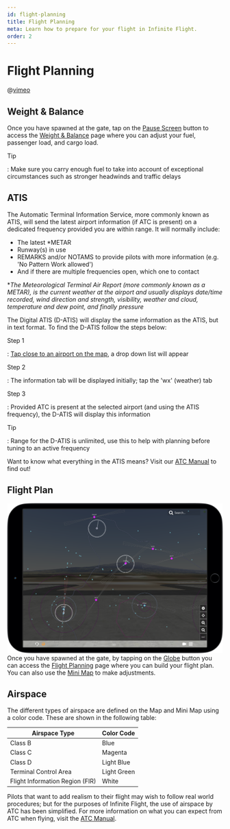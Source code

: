 ```yaml
---
id: flight-planning
title: Flight Planning
meta: Learn how to prepare for your flight in Infinite Flight.
order: 2
---
```



# Flight Planning        

@[vimeo](421199522)



## Weight & Balance

 

Once you have spawned at the gate, tap on the [Pause Screen](/guide/getting-started/pilot-user-interface/fly#fly-screen) button to access the [Weight & Balance](/guide/getting-started/pilot-user-interface/pause-menu#weight-%26-balance) page where you can adjust your fuel, passenger load, and cargo load.



Tip

: Make sure you carry enough fuel to take into account of exceptional circumstances such as stronger headwinds and traffic delays



## ATIS

 

The Automatic Terminal Information Service, more commonly known as ATIS, will send the latest airport information (if ATC is present) on a dedicated frequency provided you are within range. It will normally include:



- The latest *METAR
- Runway(s) in use
- REMARKS and/or NOTAMS to provide pilots with more information (e.g. 'No Pattern Work allowed')
- And if there are multiple frequencies open, which one to contact




**The Meteorological Terminal Air Report (more commonly known as a METAR), is the current weather at the airport and usually displays date/time recorded, wind direction and strength, visibility, weather and cloud, temperature and dew point, and finally pressure*



The Digital ATIS (D-ATIS) will display the same information as the ATIS, but in text format. To find the D-ATIS follow the steps below:



Step 1

: [Tap close to an airport on the map](/guide/getting-started/pilot-user-interface/flight-planning#getting-more-from-your-map-and-mini-map), a drop down list will appear

 

Step 2

: The information tab will be displayed initially; tap the 'wx' (weather) tab



Step 3

: Provided ATC is present at the selected airport (and using the ATIS frequency), the D-ATIS will display this information 



Tip

: Range for the D-ATIS is unlimited, use this to help with planning before tuning to an active frequency



Want to know what everything in the ATIS means? Visit our [ATC Manual](/guide/atc-manual/4.-atis/4.1-atis#4.1-atis) to find out!



## Flight Plan

![Map Screen](_images/manual/frames/flight-planning-map.png)
Once you have spawned at the gate, by tapping on the [Globe](/guide/getting-started/pilot-user-interface/fly#fly-screen) button you can access the [Flight Planning](/guide/getting-started/pilot-user-interface/flight-planning#flight-planning) page where you can build your flight plan. You can also use the [Mini Map](/guide/getting-started/pilot-user-interface/flight-planning#mini-map) to make adjustments.



## Airspace 

The different types of airspace are defined on the Map and Mini Map using a color code. These are shown in the following table:


| Airspace Type                   | Color Code  |
| ------------------------------- | ----------- |
| Class B                         | Blue        |
| Class C                         | Magenta     |
| Class D                         | Light Blue  |
| Terminal Control Area           | Light Green |
| Flight Information Region (FIR) | White       |

Pilots that want to add realism to their flight may wish to follow real world procedures; but for the purposes of Infinite Flight, the use of airspace by ATC has been simplified. For more information on what you can expect from ATC when flying, visit the [ATC Manual](/guide/atc-manual/5.-airspace/5.1-airspace#5.1-airspace).
